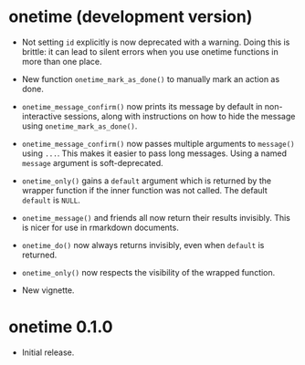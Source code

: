 # onetime (development version)

* Not setting `id` explicitly is now deprecated with a warning. Doing this
  is brittle: it can lead to silent errors when you use onetime functions 
  in more than one place.
  
* New function `onetime_mark_as_done()` to manually mark an action as done.

* `onetime_message_confirm()` now prints its message by default in 
  non-interactive sessions, along with instructions on how to hide the message 
  using `onetime_mark_as_done()`.
  
* `onetime_message_confirm()` now passes multiple arguments to `message()` 
  using `...`. This makes it easier to pass long messages.
  Using a named `message` argument is soft-deprecated.

* `onetime_only()` gains a `default` argument which is returned by the
  wrapper function if the inner function was not called. The default `default`
  is `NULL`.

* `onetime_message()` and friends all now return their results invisibly. This 
  is nicer for use in rmarkdown documents.
  
* `onetime_do()` now always returns invisibly, even when `default` is returned.

* `onetime_only()` now respects the visibility of the wrapped function.

* New vignette.
  
# onetime 0.1.0

* Initial release.
